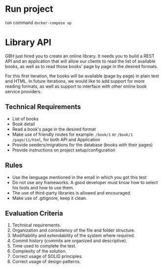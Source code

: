 # Run project

run command `docker-compose up`
# Library API

GBH just hired you to create an online library. It needs you to build a REST API and an application that will allow our clients to read the list of available books, as well as to read those books' page by page in the desired formats.

For this first iteration, the books will be available (page by page) in plain text and HTML. In future iterations, we would like to add support for more reading formats, as well as support to interface with other online book service providers.  

## Technical Requirements 

- List of books
- Book detail
- Read a book's page in the desired format
- Make use of friendly routes for example: `/book/1` or `/book/1 /page/11/html`, for both API and Application
- Provide seeders/migrations for the database (books with their pages)
- Provide instructions on project setup/configuration

## Rules
- Use the language mentioned in the email in which you got this test
- Do not use any frameworks. A good developer must know how to select his tools and how to use them.
- The use of third-party libraries is allowed and encouraged.
- Make use of .gitignore, keep it clean. 

## Evaluation Criteria

1. Technical requirements.
2. Organization and consistency of the file and folder structure.
3. Modifiability and extendability of the system where required. 
4. Commit history (commits are organized and descriptive).
5. Time used to complete the test.
6. Complexity of the solution.
7. Correct usage of SOLID principles.
8. Correct usage of design patterns. 


